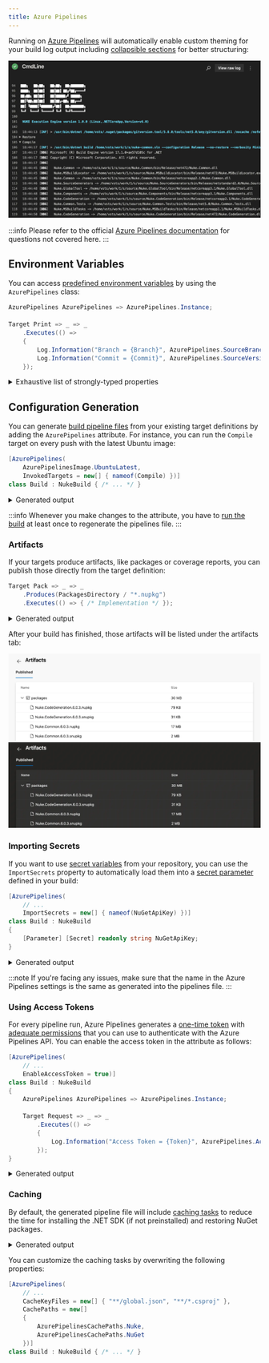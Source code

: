 ```yaml
---
title: Azure Pipelines
---
```


Running on [Azure Pipelines](https://azure.microsoft.com/en-us/services/devops/pipelines/) will automatically enable custom theming for your build log output including [collapsible sections](https://docs.microsoft.com/en-us/azure/devops/pipelines/scripts/logging-commands#formatting-commands) for better structuring:

![Azure Pipelines Log Output](azure-pipelines.webp)

:::info
Please refer to the official [Azure Pipelines documentation](https://docs.microsoft.com/en-us/azure/devops/pipelines/?view=azure-devops) for questions not covered here.
:::

## Environment Variables

You can access [predefined environment variables](https://docs.microsoft.com/en-us/azure/devops/pipelines/build/variables) by using the `AzurePipelines` class:

```csharp
AzurePipelines AzurePipelines => AzurePipelines.Instance;

Target Print => _ => _
    .Executes(() =>
    {
        Log.Information("Branch = {Branch}", AzurePipelines.SourceBranch);
        Log.Information("Commit = {Commit}", AzurePipelines.SourceVersion);
    });
```

<details>
<summary>Exhaustive list of strongly-typed properties</summary>

```csharp
class AzurePipelines
{
    string                       AccessToken                    { get; }
    string                       AgentBuildDirectory            { get; }
    string                       AgentHomeDirectory             { get; }
    long                         AgentId                        { get; }
    AzurePipelinesJobStatus      AgentJobStatus                 { get; }
    string                       AgentMachineName               { get; }
    string                       AgentName                      { get; }
    string                       AgentWorkFolder                { get; }
    string                       ArtifactStagingDirectory       { get; }
    string                       BinariesDirectory              { get; }
    long                         BuildId                        { get; }
    string                       BuildNumber                    { get; }
    AzurePipelinesBuildReason    BuildReason                    { get; }
    string                       BuildUri                       { get; }
    Guid                         CollectionId                   { get; }
    string                       DefaultWorkingDirectory        { get; }
    long                         DefinitionId                   { get; }
    string                       DefinitionName                 { get; }
    long                         DefinitionVersion              { get; }
    string                       JobDisplayName                 { get; }
    Guid                         JobId                          { get; }
    string                       PhaseName                      { get; }
    long?                        PullRequestId                  { get; }
    string                       PullRequestSourceBranch        { get; }
    string                       PullRequestTargetBranch        { get; }
    string                       QueuedBy                       { get; }
    Guid                         QueuedById                     { get; }
    bool                         RepositoryClean                { get; }
    bool                         RepositoryGitSubmoduleCheckout { get; }
    string                       RepositoryLocalPath            { get; }
    string                       RepositoryName                 { get; }
    AzurePipelinesRepositoryType RepositoryProvider             { get; }
    string                       RepositoryTfvcWorkspace        { get; }
    string                       RepositoryUri                  { get; }
    string                       RequestedFor                   { get; }
    string                       RequestedForEmail              { get; }
    Guid                         RequestedForId                 { get; }
    string                       SourceBranch                   { get; }
    string                       SourceBranchName               { get; }
    string                       SourceDirectory                { get; }
    string                       SourceTfvcShelveset            { get; }
    string                       SourceVersion                  { get; }
    string                       StageDisplayName               { get; }
    string                       StageName                      { get; }
    string                       StagingDirectory               { get; }
    Guid                         TaskInstanceId                 { get; }
    string                       TeamFoundationCollectionUri    { get; }
    string                       TeamProject                    { get; }
    Guid                         TeamProjectId                  { get; }
    string                       TestResultsDirectory           { get; }
}
```

</details>

## Configuration Generation

You can generate [build pipeline files](https://docs.microsoft.com/en-us/azure/devops/pipelines/create-first-pipeline) from your existing target definitions by adding the `AzurePipelines` attribute. For instance, you can run the `Compile` target on every push with the latest Ubuntu image: 

```csharp title="Build.cs"
[AzurePipelines(
    AzurePipelinesImage.UbuntuLatest,
    InvokedTargets = new[] { nameof(Compile) })]
class Build : NukeBuild { /* ... */ }
``` 

<details>
<summary>Generated output</summary>

```yaml title="azure-pipelines.yml"
stages:
  - stage: ubuntu_latest
    displayName: 'ubuntu-latest'
    pool:
      vmImage: 'ubuntu-latest'
    jobs:
      - job: Compile
        displayName: 'Compile'
        steps:
          - task: CmdLine@2
            inputs:
              script: './build.cmd Compile --skip'
```

</details>

:::info
Whenever you make changes to the attribute, you have to [run the build](../01-getting-started/03-execution.md) at least once to regenerate the pipelines file.
:::

### Artifacts

If your targets produce artifacts, like packages or coverage reports, you can publish those directly from the target definition:

```csharp
Target Pack => _ => _
    .Produces(PackagesDirectory / "*.nupkg")
    .Executes(() => { /* Implementation */ });
```

<details>
<summary>Generated output</summary>

```yaml title="azure-pipelines.yml"
- task: PublishBuildArtifacts@1
  inputs:
    artifactName: packages
    pathtoPublish: 'output/packages'
```
</details>

After your build has finished, those artifacts will be listed under the artifacts tab:

<p style={{maxWidth:'900px'}}>

![Azure Pipelines Artifacts Tab](azure-pipelines-artifacts-light.webp#gh-light-mode-only)
![Azure Pipelines Artifacts Tab](azure-pipelines-artifacts-dark.webp#gh-dark-mode-only)

</p>

### Importing Secrets

If you want to use [secret variables](https://docs.microsoft.com/en-us/azure/devops/pipelines/process/variables#secret-variables) from your repository, you can use the `ImportSecrets` property to automatically load them into a [secret parameter](../02-fundamentals/06-parameters.md#secret-parameters) defined in your build:

```csharp title="Build.cs"
[AzurePipelines(
    // ...
    ImportSecrets = new[] { nameof(NuGetApiKey) })]
class Build : NukeBuild
{
    [Parameter] [Secret] readonly string NuGetApiKey;
}
```

<details>
<summary>Generated output</summary>

```yaml title="azure-pipelines.yml"
- task: CmdLine@2
  inputs:
    script: './build.cmd Publish --skip'
  env:
    NuGetApiKey: $(NuGetApiKey)
```

</details>

:::note
If you're facing any issues, make sure that the name in the Azure Pipelines settings is the same as generated into the pipelines file. 
:::

### Using Access Tokens

For every pipeline run, Azure Pipelines generates a [one-time token](https://docs.microsoft.com/en-us/azure/devops/pipelines/process/access-tokens) with [adequate permissions](https://docs.microsoft.com/en-us/azure/devops/pipelines/process/access-tokens#manage-build-service-account-permissions) that you can use to authenticate with the Azure Pipelines API. You can enable the access token in the attribute as follows:

```csharp title="Build.cs"
[AzurePipelines(
    // ...
    EnableAccessToken = true)]
class Build : NukeBuild
{
    AzurePipelines AzurePipelines => AzurePipelines.Instance;

    Target Request => _ => _
        .Executes(() =>
        {
            Log.Information("Access Token = {Token}", AzurePipelines.AccessToken);
        });
}
```

<details>
<summary>Generated output</summary>

```yaml title="azure-pipelines.yml"
- task: CmdLine@2
  inputs:
    script: './build.cmd Release --skip'
  env:
    SYSTEM_ACCESSTOKEN: $(System.AccessToken)

```

</details>

### Caching

By default, the generated pipeline file will include [caching tasks](https://docs.microsoft.com/en-us/azure/devops/pipelines/release/caching) to reduce the time for installing the .NET SDK (if not preinstalled) and restoring NuGet packages.

<details>
<summary>Generated output</summary>

```yaml title="azure-pipelines.yml"
- task: Cache@2
  displayName: Cache (nuke-temp)
  inputs:
    key: $(Agent.OS) | nuke-temp | **/global.json, **/*.csproj
    restoreKeys: $(Agent.OS) | nuke-temp
    path: .nuke/temp
- task: Cache@2
  displayName: Cache (nuget-packages)
  inputs:
    key: $(Agent.OS) | nuget-packages | **/global.json, **/*.csproj
    restoreKeys: $(Agent.OS) | nuget-packages
    path: $(HOME)/.nuget/packages
```

</details>

You can customize the caching tasks by overwriting the following properties:

```csharp title="Build.cs"
[AzurePipelines(
    // ...
    CacheKeyFiles = new[] { "**/global.json", "**/*.csproj" },
    CachePaths = new[]
    {
        AzurePipelinesCachePaths.Nuke,
        AzurePipelinesCachePaths.NuGet
    })]
class Build : NukeBuild { /* ... */ }
```
